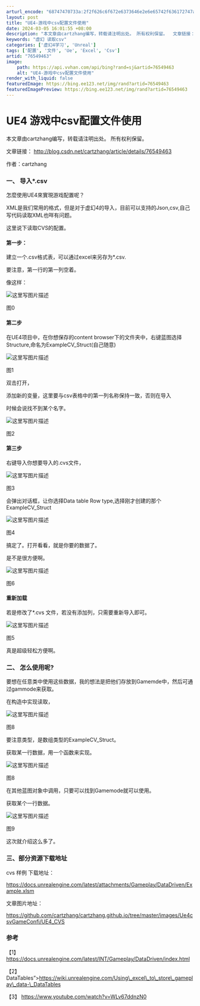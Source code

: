 ```yaml
---
arturl_encode: "68747470733a:2f2f626c6f672e6373646e2e6e65742f636172747a68616e67:2f61727469636c652f64657461696c732f3736353439343633"
layout: post
title: "UE4-游戏中csv配置文件使用"
date: 2024-03-05 16:01:55 +08:00
description: "本文章由cartzhang编写，转载请注明出处。 所有权利保留。  文章链接：  作者：cartzh"
keywords: "虚幻 读取csv"
categories: ['虚幻4学习', 'Unreal']
tags: ['配置', '文件', 'Ue', 'Excel', 'Csv']
artid: "76549463"
image:
    path: https://api.vvhan.com/api/bing?rand=sj&artid=76549463
    alt: "UE4-游戏中csv配置文件使用"
render_with_liquid: false
featuredImage: https://bing.ee123.net/img/rand?artid=76549463
featuredImagePreview: https://bing.ee123.net/img/rand?artid=76549463
---
```


# UE4 游戏中csv配置文件使用

本文章由cartzhang编写，转载请注明出处。 所有权利保留。
  
文章链接：
<http://blog.csdn.net/cartzhang/article/details/76549463>
  
作者：cartzhang

### 一、 导入*.csv

怎麼使用UE4來實現游戏配置呢？

XML是我们常用的格式，但是对于虚幻4的导入，目前可以支持的Json,csv,自己写代码读取XML也咩有问题。

这里说下读取CVS的配置。

#### 第一步：

建立一个.csv格式表，可以通过excel来另存为*.csv.

要注意，第一行的第一列空着。
  
像这样：

![这里写图片描述](https://img-blog.csdn.net/20170801181922923?watermark/2/text/aHR0cDovL2Jsb2cuY3Nkbi5uZXQvY2FydHpoYW5n/font/5a6L5L2T/fontsize/400/fill/I0JBQkFCMA==/dissolve/70/gravity/SouthEast)
  
图0

#### 第二步

在UE4项目中，在你想保存的content browser下的文件夹中，右键蓝图选择Structure,命名为ExampleCV\_Struct(自己随意)

![这里写图片描述](https://img-blog.csdn.net/20170801181935305?watermark/2/text/aHR0cDovL2Jsb2cuY3Nkbi5uZXQvY2FydHpoYW5n/font/5a6L5L2T/fontsize/400/fill/I0JBQkFCMA==/dissolve/70/gravity/SouthEast)
  
图1

双击打开，

添加新的变量，这里要与csv表格中的第一列名称保持一致，否则在导入
  
时候会说找不到某个名字。

![这里写图片描述](https://img-blog.csdn.net/20170801181945122?watermark/2/text/aHR0cDovL2Jsb2cuY3Nkbi5uZXQvY2FydHpoYW5n/font/5a6L5L2T/fontsize/400/fill/I0JBQkFCMA==/dissolve/70/gravity/SouthEast)
  
图2

#### 第三步

右键导入你想要导入的.cvs文件，

![这里写图片描述](https://img-blog.csdn.net/20170801182001841?watermark/2/text/aHR0cDovL2Jsb2cuY3Nkbi5uZXQvY2FydHpoYW5n/font/5a6L5L2T/fontsize/400/fill/I0JBQkFCMA==/dissolve/70/gravity/SouthEast)
  
图3

会弹出对话框，让你选择Data table Row type,选择刚才创建的那个ExampleCV\_Struct

![这里写图片描述](https://img-blog.csdn.net/20170801182010192?watermark/2/text/aHR0cDovL2Jsb2cuY3Nkbi5uZXQvY2FydHpoYW5n/font/5a6L5L2T/fontsize/400/fill/I0JBQkFCMA==/dissolve/70/gravity/SouthEast)
  
图4

搞定了。打开看看，就是你要的数据了。

是不是很方便啊。

![这里写图片描述](https://img-blog.csdn.net/20170801182020400?watermark/2/text/aHR0cDovL2Jsb2cuY3Nkbi5uZXQvY2FydHpoYW5n/font/5a6L5L2T/fontsize/400/fill/I0JBQkFCMA==/dissolve/70/gravity/SouthEast)
  
图6

#### 重新加载

若是修改了*.cvs 文件，若没有添加列，只需要重新导入即可。

![这里写图片描述](https://img-blog.csdn.net/20170801182031012?watermark/2/text/aHR0cDovL2Jsb2cuY3Nkbi5uZXQvY2FydHpoYW5n/font/5a6L5L2T/fontsize/400/fill/I0JBQkFCMA==/dissolve/70/gravity/SouthEast)
  
图5

真是超级轻松方便啊。

### 二、 怎么使用呢?

要想在任意类中使用这些数据，我的想法是把他们存放到Gamemde中，然后可通过gammode来获取。

在构造中实现读取，

![这里写图片描述](https://img-blog.csdn.net/20170801182059825?watermark/2/text/aHR0cDovL2Jsb2cuY3Nkbi5uZXQvY2FydHpoYW5n/font/5a6L5L2T/fontsize/400/fill/I0JBQkFCMA==/dissolve/70/gravity/SouthEast)
  
图8

要注意类型，是数组类型的ExampleCV\_Struct。

获取某一行数据，用一个函数来实现。

![这里写图片描述](https://img-blog.csdn.net/20170801182111926?watermark/2/text/aHR0cDovL2Jsb2cuY3Nkbi5uZXQvY2FydHpoYW5n/font/5a6L5L2T/fontsize/400/fill/I0JBQkFCMA==/dissolve/70/gravity/SouthEast)
  
图8

在其他蓝图对象中调用，只要可以找到Gamemode就可以使用。

获取某个一行数据。

![这里写图片描述](https://img-blog.csdn.net/20170801182120620?watermark/2/text/aHR0cDovL2Jsb2cuY3Nkbi5uZXQvY2FydHpoYW5n/font/5a6L5L2T/fontsize/400/fill/I0JBQkFCMA==/dissolve/70/gravity/SouthEast)
  
图9

这次就介绍这么多了。

### 三、部分资源下载地址

cvs 样例 下载地址：

<https://docs.unrealengine.com/latest/attachments/Gameplay/DataDriven/Example.xlsm>

文章图片地址：
  
<https://github.com/cartzhang/cartzhang.github.io/tree/master/images/Ue4csvGameConfi/UE4_CVS>

### 参考

【1】
<https://docs.unrealengine.com/latest/INT/Gameplay/DataDriven/index.html>
  
【2】
DataTables”>https://wiki.unrealengine.com/Using\_excel\_to\_store\_gameplay\_data-\_DataTables
  
【3】
<https://www.youtube.com/watch?v=WLv67ddnzN0>